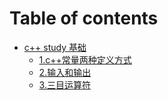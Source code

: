 # Table of contents

* [c++ study 基础](README.md)
  * [1.c++常量两种定义方式](readme/1.c++-chang-liang-liang-zhong-ding-yi-fang-shi.md)
  * [2.输入和输出](readme/2.-shu-ru-he-shu-chu.md)
  * [3.三目运算符](readme/3.-san-mu-yun-suan-fu.md)
